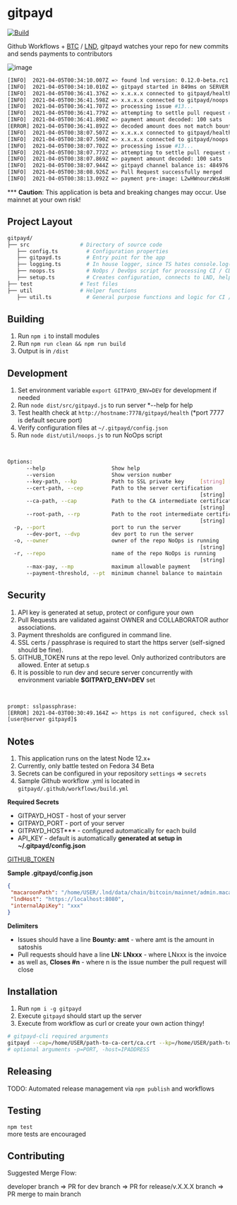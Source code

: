 # gitpayd

[![Build](https://github.com/reemuru/gitpayd/actions/workflows/build.yml/badge.svg)](https://github.com/reemuru/gitpayd/actions/workflows/build.yml)

Github Workflows + [BTC](https://bitcoin.org/en/bitcoin-core) / [LND](https://github.com/lightningnetwork/lnd), gitpayd watches your repo for new commits and sends payments to contributors

![image](https://user-images.githubusercontent.com/13033037/113526005-2262f900-9586-11eb-99d2-93ec47c03ded.png)


```bash
[INFO]  2021-04-05T00:34:10.007Z => found lnd version: 0.12.0-beta.rc1 
[INFO]  2021-04-05T00:34:10.010Z => gitpayd started in 849ms on SERVER:7777
[INFO]  2021-04-05T00:36:41.376Z => x.x.x.x connected to gitpayd/health
[INFO]  2021-04-05T00:36:41.598Z => x.x.x.x connected to gitpayd/noops
[INFO]  2021-04-05T00:36:41.707Z => processing issue #13...
[INFO]  2021-04-05T00:36:41.779Z => attempting to settle pull request #14 for 150 sats
[INFO]  2021-04-05T00:36:41.890Z => payment amount decoded: 100 sats
[ERROR] 2021-04-05T00:36:41.892Z => decoded amount does not match bounty!
[INFO]  2021-04-05T00:38:07.507Z => x.x.x.x connected to gitpayd/health
[INFO]  2021-04-05T00:38:07.590Z => x.x.x.x connected to gitpayd/noops
[INFO]  2021-04-05T00:38:07.702Z => processing issue #13...
[INFO]  2021-04-05T00:38:07.772Z => attempting to settle pull request #14 for 100 sats
[INFO]  2021-04-05T00:38:07.869Z => payment amount decoded: 100 sats
[INFO]  2021-04-05T00:38:07.944Z => gitpayd channel balance is: 484976 sats
[INFO]  2021-04-05T00:38:08.926Z => Pull Request successfully merged
[INFO]  2021-04-05T00:38:13.092Z => payment pre-image: L2wHWnourzWsAsH0F3f2GKxDYilTUzNEavdhk6MKqF8=

```
*** <b>Caution</b>: This application is beta and breaking changes may occur. Use mainnet at your own risk!

## Project Layout

```bash
gitpayd/
├── src                # Directory of source code
   ├── config.ts         # Configuration properties
   ├── gitpayd.ts        # Entry point for the app
   ├── logging.ts        # In house logger, since TS hates console.log()
   ├── noops.ts          # NoOps / DevOps script for processing CI / CD payments
   ├── setup.ts          # Creates configuration, connects to LND, helper functions, etc.
├── test               # Test files
├── util               # Helper functions
   ├── util.ts           # General purpose functions and logic for CI / CD
```

## Building

1. Run `npm i` to install modules
2. Run `npm run clean && npm run build`
3. Output is in `/dist`

## Development

1. Set environment variable `export GITPAYD_ENV=DEV` for development if needed
2. Run `node dist/src/gitpayd.js` to run server *--help for help 
3. Test health check at `http://hostname:7778/gitpayd/health` (*port 7777 is default secure port)
4. Verify configuration files at `~/.gitpayd/config.json`
5. Run `node dist/util/noops.js` to run NoOps script
<br/>

```bash
Options:
      --help                     Show help                             [boolean]
      --version                  Show version number                   [boolean]
      --key-path, --kp           Path to SSL private key     [string] [required]
      --cert-path, --cep         Path to the server certification
                                                             [string] [required]
      --ca-path, --cap           Path to the CA intermediate certification
                                                             [string] [required]
      --root-path, --rp          Path to the root intermediate certification
                                                             [string] [required]
  -p, --port                     port to run the server                 [number]
      --dev-port, --dvp          dev port to run the server             [number]
  -o, --owner                    owner of the repo NoOps is running
                                                             [string] [required]
  -r, --repo                     name of the repo NoOps is running
                                                             [string] [required]
      --max-pay, --mp            maximum allowable payment              [string]
      --payment-threshold, --pt  minimum channel balance to maintain    [string]

```
## Security

1. API key is generated at setup, protect or configure your own
2. Pull Requests are validated against OWNER and COLLABORATOR author associations.
3. Payment thresholds are configured in command line.
4. SSL certs / passphrase is required to start the https server (self-signed should be fine).
5. GITHUB_TOKEN runs at the repo level. Only authorized contributors are allowed.
   Enter at setup.s
6. It is possible to run dev and secure server concurrently with environment variable
   <b>$GITPAYD_ENV=DEV</b> set
<br/>

```bash
prompt: sslpassphrase:  
[ERROR] 2021-04-03T00:30:49.164Z => https is not configured, check ssl certs location or passphrase
[user@server gitpayd]$ 
```

## Notes
1. This application runs on the latest Node 12.x+
2. Currently, only battle tested on Fedora 34 Beta
4. Secrets can be configured in your repository `settings` => `secrets`
5. Sample Github workflow .yml is located in `gitpayd/.github/workflows/build.yml`

<b>Required Secrets</b>
<ul>
<li>GITPAYD_HOST - host of your server
<li>GITPAYD_PORT - port of your server
<li>GITPAYD_HOST*** - configured automatically for each build
<li>API_KEY - default is automatically <b>generated at setup in ~/.gitpayd/config.json</b>
</ul>

[GITHUB_TOKEN](https://docs.github.com/en/actions/reference/authentication-in-a-workflow)

<b>Sample .gitpayd/config.json</b>

```json 
{
 "macaroonPath": "/home/USER/.lnd/data/chain/bitcoin/mainnet/admin.macaroon",
 "lndHost": "https://localhost:8080",
 "internalApiKey": "xxx"
}
```

<b>Delimiters</b>
<ul>
<li> Issues should have a line <b>Bounty: amt</b> - where amt is the amount in satoshis
<li> Pull requests should have a line <b>LN: LNxxx</b> - where LNxxx is the invoice 
<li> as well as, <b>Closes #n</b> - where n is the issue number the pull request will close
</ul>

## Installation

1. Run `npm i -g gitpayd`
2. Execute `gitpayd` should start up the server
3. Execute from workflow as curl or create your own action thingy!

```bash
# gitpayd-cli required arguments
gitpayd --cap=/home/USER/path-to-ca-cert/ca.crt --kp=/home/USER/path-to-private-key/PRIVATEKEY.key --cep=/home/USER/path-server-cert/server.crt --rp=/home/USER/path-to-root-cert/root.crt --o=owner -r=gitpayd
# optional arguments -p=PORT, -host=IPADDRESS
```

## Releasing

TODO: Automated release management via `npm publish` and workflows

## Testing

`npm test`
<br/>
more tests are encouraged

## Contributing
Suggested Merge Flow:

developer branch => PR for dev branch => PR for release/v.X.X.X branch => PR merge to main branch
